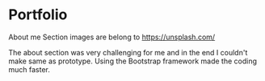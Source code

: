 # Portfolio
About me Section images are belong to https://unsplash.com/

The about section was very challenging for me and in the end I couldn't make same as prototype. Using the Bootstrap framework made the coding much faster.